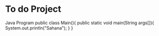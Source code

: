 # To do Project
Java Program
public class Main(){
public static void main(String args[]){
System.out.println("Sahana");
}
}
